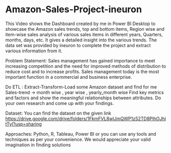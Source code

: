 # Amazon-Sales-Project-ineuron
This Video shows the Dashboard created by me in Power BI Desktop to showcase the Amazon sales trends, top and bottom items, Region wise and item-wise sales analysis of various sales items in different years, Quarters, months, days, etc. It gives a detailed insight into the various trends. The data set was provided by ineuron to complete the project and extract various information from it.


Problem Statement:
Sales management has gained importance to meet increasing competition and the need
for improved methods of distribution to reduce cost and to increase profits. Sales
management today is the most important function in a commercial and business
enterprise.


Do ETL : Extract-Transform-Load some Amazon dataset and find for me
Sales-trend -> month wise , year wise , yearly_month wise
Find key metrics and factors and show the meaningful relationships between attributes.
Do your own research and come up with your findings.


Dataset:
You can find the dataset on the given link
https://drive.google.com/drive/folders/1FkmFVL8wlJmQWP1z52TD8PlhOJhitTyI?usp=sharing


Approaches:
Python, R, Tableau, Power BI or you can use any tools and techniques as
per your convenience. We would appreciate your valid imagination in finding
solutions



